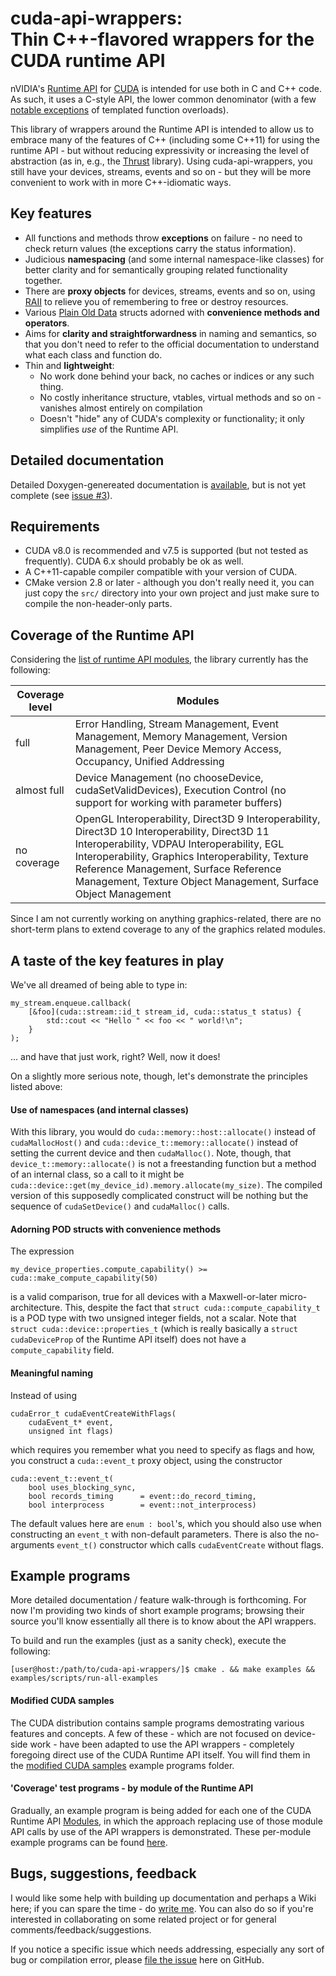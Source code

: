 # cuda-api-wrappers:<br> Thin C++-flavored wrappers for the CUDA runtime API

nVIDIA's [Runtime API](http://docs.nvidia.com/cuda/cuda-runtime-api/index.html) for [CUDA](http://www.nvidia.com/object/cuda_home_new.html) is intended for use both in C and C++ code. As such, it uses a C-style API, the lower common denominator (with a few [notable exceptions](docs.nvidia.com/cuda/cuda-runtime-api/group__CUDART__HIGHLEVEL.html) of templated function overloads).

This library of wrappers around the Runtime API is intended to allow us to embrace many of the features of C++ (including some C++11) for using the runtime API - but without reducing expressivity or increasing the level of abstraction (as in, e.g., the [Thrust](https://thrust.github.io/) library). Using cuda-api-wrappers, you still have your devices, streams, events and so on - but they will be more convenient to work with in more C++-idiomatic ways.

## Key features

- All functions and methods throw **exceptions** on failure - no need to check return values (the exceptions carry the status information).
- Judicious **namespacing** (and some internal namespace-like classes) for better clarity and for semantically grouping related functionality together.
- There are **proxy objects** for devices, streams, events and so on, using [RAII](http://en.cppreference.com/w/cpp/language/raii) to relieve you of remembering to free or destroy resources.
- Various [Plain Old Data](http://en.cppreference.com/w/cpp/concept/PODType) structs adorned with **convenience methods and operators**.
- Aims for **clarity and straightforwardness** in naming and semantics, so that you don't need to refer to the official documentation to understand what each class and function do.
- Thin and **lightweight**: 
    - No work done behind your back, no caches or indices or any such thing.
    - No costly inheritance structure, vtables, virtual methods and so on - vanishes almost entirely on compilation
    - Doesn't "hide" any of CUDA's complexity or functionality; it only simplifies _use_ of the Runtime API.

## Detailed documentation

Detailed Doxygen-genereated documentation is [available](https://codedocs.xyz/eyalroz/cuda-api-wrappers/), but is not yet complete (see [issue #3](https://github.com/eyalroz/cuda-api-wrappers/issues/3)).

## Requirements

- CUDA v8.0 is recommended and v7.5 is supported (but not tested as frequently). CUDA 6.x should probably be ok as well.
- A C++11-capable compiler compatible with your version of CUDA.
- CMake version 2.8 or later - although you don't really need it, you can just copy the `src/` directory into your own project and just make sure to compile the non-header-only parts.

## Coverage of the Runtime API

Considering the [list of runtime API modules](http://docs.nvidia.com/cuda/cuda-runtime-api/modules.html#modules), the library currently has the following:

| Coverage level  | Modules                                                                 | 
|-----------------|-------------------------------------------------------------------------| 
| full            | Error Handling, Stream Management, Event Management, Memory Management, Version Management, Peer Device Memory Access, Occupancy, Unified Addressing |
| almost full     | Device Management (no chooseDevice, cudaSetValidDevices),  Execution Control (no support for working with parameter buffers) |
| no coverage     | OpenGL Interoperability, Direct3D 9 Interoperability, Direct3D 10 Interoperability, Direct3D 11 Interoperability, VDPAU Interoperability, EGL Interoperability, Graphics Interoperability, Texture Reference Management, Surface Reference Management, Texture Object Management, Surface Object Management   |

Since I am not currently working on anything graphics-related, there are no short-term plans to extend coverage to any of the graphics related modules.

## A taste of the key features in play

We've all dreamed of being able to type in:

	my_stream.enqueue.callback(
		[&foo](cuda::stream::id_t stream_id, cuda::status_t status) {
			std::cout << "Hello " << foo << " world!\n";
		}
	);

... and have that just work, right? Well, now it does! 

On a slightly more serious note, though, let's demonstrate the principles listed above:

#### Use of namespaces (and internal classes)
With this library, you would do `cuda::memory::host::allocate()` instead of `cudaMallocHost()` and `cuda::device_t::memory::allocate()` instead of setting the current device and then `cudaMalloc()`. Note, though, that `device_t::memory::allocate()` is not a freestanding function but a method of an internal class, so a call to it might be `cuda::device::get(my_device_id).memory.allocate(my_size)`. The compiled version of this supposedly complicated construct will be nothing but the sequence of `cudaSetDevice()` and `cudaMalloc()` calls.

#### Adorning POD structs with convenience methods
The expression 
```
my_device_properties.compute_capability() >= cuda::make_compute_capability(50)
```
is a valid comparison, true for all devices with a Maxwell-or-later micro-architecture. This, despite the fact that `struct cuda::compute_capability_t` is a POD type with two unsigned integer fields, not a scalar. Note that `struct cuda::device::properties_t` (which is really basically a `struct cudaDeviceProp` of the Runtime API itself) does not have a `compute_capability` field.

#### Meaningful naming
Instead of using 
```
cudaError_t cudaEventCreateWithFlags(
    cudaEvent_t* event, 
    unsigned int flags) 
```
which requires you remember what you need to specify as flags and how, you construct a `cuda::event_t` proxy object, using the constructor 
```
cuda::event_t::event_t(
    bool uses_blocking_sync,
    bool records_timing      = event::do_record_timing,
    bool interprocess        = event::not_interprocess)
```
The default values here are `enum : bool`'s, which you should also use when constructing an `event_t` with non-default parameters. There is also the no-arguments `event_t()` constructor which calls `cudaEventCreate` without flags.

## Example programs

More detailed documentation / feature walk-through is forthcoming. For now I'm providing two kinds of short example programs; browsing their source you'll know essentially all there is to know about the API wrappers.

To build and run the examples (just as a sanity check), execute the following:

    [user@host:/path/to/cuda-api-wrappers/]$ cmake . && make examples && examples/scripts/run-all-examples

#### Modified CUDA samples

The CUDA distribution contains sample programs demostrating various features and concepts. A few of these - which are not focused on device-side work - have been adapted to use the API wrappers - completely foregoing direct use of the CUDA Runtime API itself. You will find them in the [modified CUDA samples](https://github.com/eyalroz/cuda-api-wrappers/tree/master/examples/modified_cuda_samples/) example programs folder.

#### 'Coverage' test programs - by module of the Runtime API

Gradually, an example program is being added for each one of the CUDA Runtime API [Modules](http://docs.nvidia.com/cuda/cuda-runtime-api/modules.html#modules), in which the approach replacing use of those module API calls by use of the API wrappers is demonstrated. These per-module example programs can be found [here](https://github.com/eyalroz/cuda-api-wrappers/tree/master/examples/by_runtime_api_module/).

## Bugs, suggestions, feedback

I would like some help with building up documentation and perhaps a Wiki here; if you can spare the time - do [write me](mailto:E.Rozneberg@cwi.nl). You can also do so if you're interested in collaborating on some related project or for general comments/feedback/suggestions.

If you notice a specific issue which needs addressing, especially any sort of bug or compilation error, please [file the issue](https://github.com/eyalroz/cuda-api-wrappers/issues) here on GitHub.
